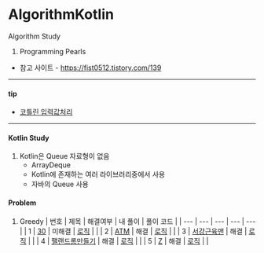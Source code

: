 # AlgorithmKotlin

Algorithm Study

1. Programming Pearls

* 참고 사이트 - https://fist0512.tistory.com/139


<hr>

#### tip

* [코틀린 입력값처리](https://velog.io/@blucky8649/%EC%BD%94%ED%8B%80%EB%A6%B0-%EC%BD%94%ED%8B%80%EB%A6%B0%EC%97%90%EC%84%9C%EC%9D%98-%EC%9E%85%EB%A0%A5%EA%B0%92-%EC%B2%98%EB%A6%AC-%EB%B0%A9%EB%B2%95-feat.-%EC%95%8C%EA%B3%A0%EB%A6%AC%EC%A6%98-%EB%AC%B8%EC%A0%9C%ED%92%80%EC%9D%B4-%EA%BF%80%ED%8C%81)


<hr>

#### Kotlin Study
   1. Kotlin은 Queue 자료형이 없음
      * ArrayDeque
      * Kotlin에 존재하는 여러 라이브러리중에서 사용
      * 자바의 Queue 사용

#### Problem

1. Greedy
   | 번호 | 제목 | 해결여부 | 내 풀이 | 풀이 코드 |
   | --- | --- | --- | --- | --- |
   | 1 | [30](https://www.acmicpc.net/problem/10610) | 미해결 | [로직](src/algorithm/greedy/back10610Second.kt) | |
   | 2 | [ATM](https://www.acmicpc.net/problem/11399) | 해결 | [로직](src/algorithm/greedy/back11399.kt) | |
   | 3 | [서강근육맨](https://www.acmicpc.net/problem/20300) | 해결 | [로직](src/algorithm/greedy/back20300.kt) | |
   | 4 | [팰랜드롬만들기](https://www.acmicpc.net/problem/1254) | 해결 | [로직](src/algorithm/greedy/back11399.kt) | |
   | 5 | [Z](https://www.acmicpc.net/problem/1074) | 해결 | [로직](src/algorithm/greedy/back11399.kt) | |
   
   